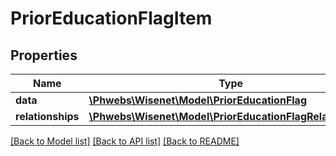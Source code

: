 # PriorEducationFlagItem

## Properties
Name | Type | Description | Notes
------------ | ------------- | ------------- | -------------
**data** | [**\Phwebs\Wisenet\Model\PriorEducationFlag**](PriorEducationFlag.md) |  | [optional] 
**relationships** | [**\Phwebs\Wisenet\Model\PriorEducationFlagRelationships**](PriorEducationFlagRelationships.md) |  | [optional] 

[[Back to Model list]](../../README.md#documentation-for-models) [[Back to API list]](../../README.md#documentation-for-api-endpoints) [[Back to README]](../../README.md)

